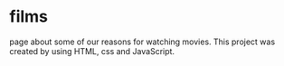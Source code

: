 # films
page about some of our reasons for watching movies. This projeсt was created by using HTML, css and JavaScript.

